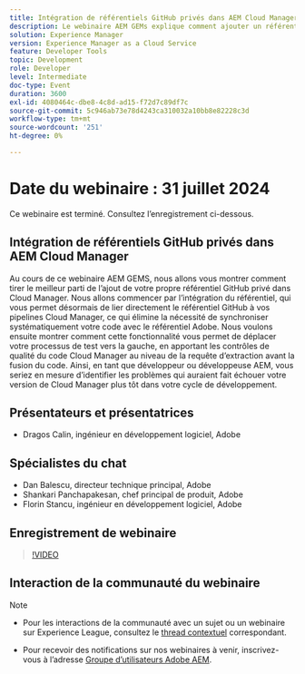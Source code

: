 ```yaml
---
title: Intégration de référentiels GitHub privés dans AEM Cloud Manager
description: Le webinaire AEM GEMs explique comment ajouter un référentiel GitHub privé dans Cloud Manager, le lier directement aux pipelines et effectuer un test avec décalage à gauche pour identifier les problèmes au niveau de la requête d’extraction avant de fusionner le code.
solution: Experience Manager
version: Experience Manager as a Cloud Service
feature: Developer Tools
topic: Development
role: Developer
level: Intermediate
doc-type: Event
duration: 3600
exl-id: 4080464c-dbe8-4c8d-ad15-f72d7c89df7c
source-git-commit: 5c946ab73e78d4243ca310032a10bb8e82228c3d
workflow-type: tm+mt
source-wordcount: '251'
ht-degree: 0%

---
```


# Date du webinaire : 31 juillet 2024

Ce webinaire est terminé. Consultez l’enregistrement ci-dessous.

## Intégration de référentiels GitHub privés dans AEM Cloud Manager

Au cours de ce webinaire AEM GEMS, nous allons vous montrer comment tirer le meilleur parti de l’ajout de votre propre référentiel GitHub privé dans Cloud Manager. Nous allons commencer par l’intégration du référentiel, qui vous permet désormais de lier directement le référentiel GitHub à vos pipelines Cloud Manager, ce qui élimine la nécessité de synchroniser systématiquement votre code avec le référentiel Adobe. Nous voulons ensuite montrer comment cette fonctionnalité vous permet de déplacer votre processus de test vers la gauche, en apportant les contrôles de qualité du code Cloud Manager au niveau de la requête d’extraction avant la fusion du code. Ainsi, en tant que développeur ou développeuse AEM, vous seriez en mesure d’identifier les problèmes qui auraient fait échouer votre version de Cloud Manager plus tôt dans votre cycle de développement.

## Présentateurs et présentatrices

* Dragos Calin, ingénieur en développement logiciel, Adobe

## Spécialistes du chat

* Dan Balescu, directeur technique principal, Adobe
* Shankari Panchapakesan, chef principal de produit, Adobe
* Florin Stancu, ingénieur en développement logiciel, Adobe

## Enregistrement de webinaire

>[!VIDEO](https://video.tv.adobe.com/v/3432350)

## Interaction de la communauté du webinaire

>[!NOTE]
>
>* Pour les interactions de la communauté avec un sujet ou un webinaire sur Experience League, consultez le [thread contextuel](https://adobe.ly/4f1jhMo) correspondant.
>
>* Pour recevoir des notifications sur nos webinaires à venir, inscrivez-vous à l’adresse [Groupe d’utilisateurs Adobe AEM](https://aem-augs.adobe.com/).
